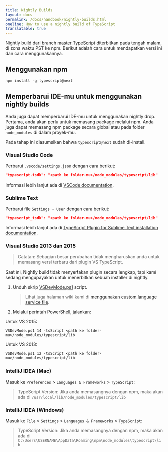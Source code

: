 ```yaml
---
title: Nightly Builds
layout: docs
permalink: /docs/handbook/nightly-builds.html
oneline: How to use a nightly build of TypeScript
translatable: true
---
```


Nightly build dari branch [master TypeScript](https://github.com/Microsoft/TypeScript/tree/master) diterbitkan pada tengah malam, di zona waktu PST ke npm.
Berikut adalah cara untuk mendapatkan versi ini dan cara menggunakannya.

## Menggunakan npm

```shell
npm install -g typescript@next
```

## Memperbarui IDE-mu untuk menggunakan nightly builds

Anda juga dapat memperbarui IDE-mu untuk menggunakan nightly drop.
Pertama, anda akan perlu untuk memasang package melalui npm.
Anda juga dapat memasang npm package secara global atau pada folder `node_modules` di dalam proyek-mu.

Pada tahap ini diasumsikan bahwa `typescript@next` sudah di-install.

### Visual Studio Code

Perbarui `.vscode/settings.json` dengan cara berikut:

```json
"typescript.tsdk": "<path ke folder-mu>/node_modules/typescript/lib"
```

Informasi lebih lanjut ada di [VSCode documentation](https://code.visualstudio.com/Docs/languages/typescript#_using-newer-typescript-versions).

### Sublime Text

Perbarui file `Settings - User` dengan cara berikut:

```json
"typescript_tsdk": "<path ke folder-mu>/node_modules/typescript/lib"
```

Informasi lebih lanjut ada di [TypeScript Plugin for Sublime Text installation documentation](https://github.com/Microsoft/TypeScript-Sublime-Plugin#installation).

### Visual Studio 2013 dan 2015

> Catatan: Sebagian besar perubahan tidak mengharuskan anda untuk memasang versi terbaru dari plugin VS TypeScript.

Saat ini, Nightly build tidak menyertakan plugin secara lengkap, tapi kami sedang mengupayakan untuk menerbitkan sebuah installer di nightly.

1. Unduh skrip [VSDevMode.ps1](https://github.com/Microsoft/TypeScript/blob/master/scripts/VSDevMode.ps1) script.

   > Lihat juga halaman wiki kami di [menggunakan custom language service file](https://github.com/Microsoft/TypeScript/wiki/Dev-Mode-in-Visual-Studio#using-a-custom-language-service-file).

2. Melalui perintah PowerShell, jalankan:

Untuk VS 2015:

```posh
VSDevMode.ps1 14 -tsScript <path ke folder-mu>/node_modules/typescript/lib
```

Untuk VS 2013:

```posh
VSDevMode.ps1 12 -tsScript <path ke folder-mu>/node_modules/typescript/lib
```

### IntelliJ IDEA (Mac)

Masuk ke `Preferences` > `Languages & Frameworks` > `TypeScript`:

> TypeScript Version: Jika anda memasangnya dengan npm, maka akan ada di `/usr/local/lib/node_modules/typescript/lib`

### IntelliJ IDEA (Windows)

Masuk ke `File` > `Settings` > `Languages & Frameworks` > `TypeScript`:

> TypeScript Version: Jika anda memasangnya dengan npm, maka akan ada di `C:\Users\USERNAME\AppData\Roaming\npm\node_modules\typescript\lib`
